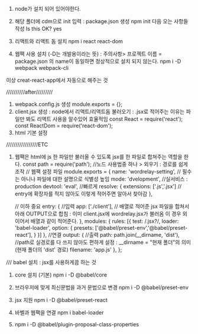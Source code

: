 1. node가 설치 되어 있어야한다.
2. 해당 폴더에 cdm으로 init 입력 : package.json 생성
    npm init
    다음 오는 사항들 작성
    Is this OK? yes
3. 리액트와 리액트 돔 설치
    npm i react react-dom

4.  웹팩 사용 설치 (-D는 개발용이라는 뜻) : 주의사항> 프로젝트 이름 = package.json 의 name이 동일하면 정상적으로 설치 되지 않는다.
    npm i -D webpack webpack-cli

이상 creat-react-app에서 자동으로 해주는 것

//////////after/////////
1. webpack.config.js 생성
    module.exports = {};
2. client.jsx 생성 : node에서 리액트/리액트돔 불러오기 : .jsx로 적어주는 이유는 파일만 봐도 리액트 사용을 알수있어 효율적임
    const React = require('react');
    const ReactDom = require('react-dom');
3. html 기본 설정
    <!DOCTYPE html>
    <html lang="en">
    <head>
        <meta charset="UTF-8">
        <meta name="viewport" content="width=device-width, initial-scale=1.0">
        <meta http-equiv="X-UA-Compatible" content="ie=edge">
        <title>끝말잇기</title>
    </head>
    <body>
        <div id="root"></div>
        <script src="./dist/app.js"></script> <!-- 소스 불러오기 -->
    </body>
    </html>


/////////////////ETC
1. 웹팩은 html에 js 한 파일만 불러올 수 있도록 jsx를 한 파일로 합쳐주는 역할을 한다.
const path = require('path'); //노드 사용법중 하나 > 외우기 : 경로를 쉽게 조작
// 웹팩 설정 파일
module.exports = {
    name: 'wordrelay-setting', // 필수는 아니나 파일에 대한 설명으로 식별성 높임
    mode: 'dvelopment', //실서비스 : production
    devtool: 'eval', //빠르게
    resolve: {
        extensions: ['.js','.jsx'] // entry에 확장자를 적지 않아도 이렇게 적어주면 알아서 찾아감
    },
    
    // 이하 중요
    entry: { //입력
        app: ['./client'], // 배열로 적어준 jsx 파일을 합쳐서 아래 OUTPUT으로 합침 : 이미 client.jsx에 wordrelay.jsx가 불러옴 이 경우 외 이어서 배열과 같이 적어준다.
    },
    modules: {
        rules: [{
            test: /\.jsx?/,
            loader: 'babel-loader',
            option: {
                presets: ['@babel/preset-env','@babel/preset-react'],
            }
        }]
    }, //연결
    output: { //출력
        path: path.join(__dirname, 'dist'), //path로 실경로를 다 쓰지 않아도 편하게 설정 : __dirname = "현재 폴더"의 의미 (현재 폴더의 'dist' 경로)
        filename: 'app.js'
    },
};


/// babel 설치 : jsx를 사용하게끔 하는 것
1.  core 설치 (기본)
    npm i -D @babel/core

2.  브라우저에 맞게 최신문법을 과거 문법으로 변경
    npm i -D @babel/preset-env

3.  jsx 지원
    npm i -D @babel/preset-react

4.  바벨과 웹팩을 연결
    npm i babel-loader

5.  
    npm i -D @babel/plugin-proposal-class-properties